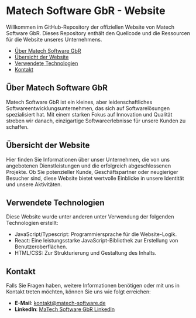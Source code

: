 # Matech Software GbR - Website

Willkommen im GitHub-Repository der offiziellen Website von Matech Software GbR. Dieses Repository enthält den Quellcode und die Ressourcen für die Website unseres Unternehmens.

- [Über Matech Software GbR](#über-matech-software-gbr)
- [Übersicht der Website](#übersicht-der-website)
- [Verwendete Technologien](#verwendete-technologien)
- [Kontakt](#kontakt)

## Über Matech Software GbR

Matech Software GbR ist ein kleines, aber leidenschaftliches Softwareentwicklungsunternehmen, das sich auf Softwarelösungen spezialisiert hat. Mit einem starken Fokus auf Innovation und Qualität streben wir danach, einzigartige Softwareerlebnisse für unsere Kunden zu schaffen.

## Übersicht der Website

Hier finden Sie Informationen über unser Unternehmen, die von uns angebotenen Dienstleistungen und die erfolgreich abgeschlossenen Projekte. Ob Sie potenzieller Kunde, Geschäftspartner oder neugieriger Besucher sind, diese Website bietet wertvolle Einblicke in unsere Identität und unsere Aktivitäten.

## Verwendete Technologien

Diese Website wurde unter anderen unter Verwendung der folgenden Technologien erstellt:
- JavaScript/Typescript: Programmiersprache für die Website-Logik.
- React: Eine leistungsstarke JavaScript-Bibliothek zur Erstellung von Benutzeroberflächen.
- HTML/CSS: Zur Strukturierung und Gestaltung des Inhalts.

## Kontakt

Falls Sie Fragen haben, weitere Informationen benötigen oder mit uns in Kontakt treten möchten, können Sie uns wie folgt erreichen:

- **E-Mail**: [kontakt@matech-software.de](mailto:kontakt@matech-software.de)
- **LinkedIn**: [MaTech Software GbR LinkedIn](https://www.linkedin.com/company/matech-software)
